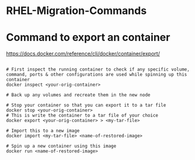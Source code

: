 # RHEL-Migration-Commands

# Command to export an container
https://docs.docker.com/reference/cli/docker/container/export/ <br>

```

# First inspect the running container to check if any specific volume, command, ports & other configurations are used while spinning up this container
docker inspect <your-orig-container>

# Back up any volumes and recreate them in the new node

# Stop your container so that you can export it to a tar file
docker stop <your-orig-container>
# This is write the container to a tar file of your choice
docker export <your-orig-container> > <my-tar-file>

# Import this to a new image
docker import <my-tar-file> <name-of-restored-image>

# Spin up a new container using this image
docker run <name-of-restored-image>

```
